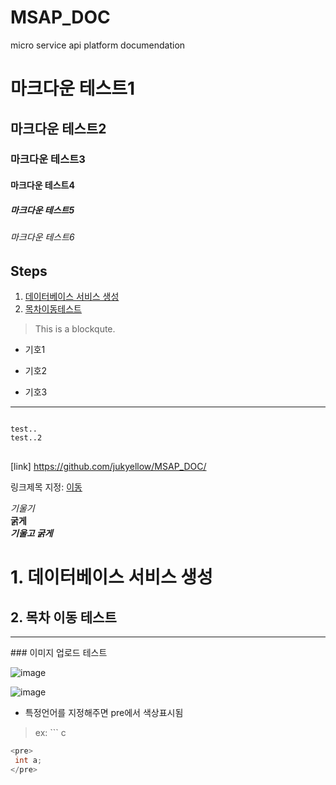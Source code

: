 # MSAP_DOC
micro service api platform documendation

# 마크다운 테스트1
## 마크다운 테스트2
### 마크다운 테스트3
#### 마크다운 테스트4
##### 마크다운 테스트5
###### 마크다운 테스트6


## Steps
1. [데이터베이스 서비스 생성](#1-데이터베이스-서비스-생성)  
2. [목차이동테스트](#2-목차-이동-테스트)


>This is a blockqute.

* 기호1

+ 기호2

- 기호3

<hr />

<pre>
<code>
test..
test..2
</code>
</pre>

[link] https://github.com/jukyellow/MSAP_DOC/

링크제목 지정: [이동](https://github.com/jukyellow/MSAP_DOC/ "링크 제목 ")

*기울기*  
**굵게**  
***기울고 굵게***  

# 1. 데이터베이스 서비스 생성

## 2. 목차 이동 테스트

<hr />
### 이미지 업로드 테스트

 ![image](https://user-images.githubusercontent.com/45334819/53697538-7d5d1b80-3e15-11e9-8224-467541d563ab.png)

 ![image](url...)  
 
 - 특정언어를 지정해주면 pre에서 색상표시됨  
 > ex: ``` c  
 ``` c  
 <pre>
  int a;
 </pre>

